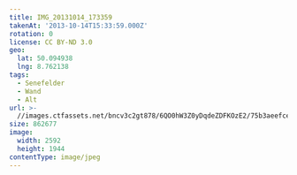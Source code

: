 ```yaml
---
title: IMG_20131014_173359
takenAt: '2013-10-14T15:33:59.000Z'
rotation: 0
license: CC BY-ND 3.0
geo:
  lat: 50.094938
  lng: 8.762138
tags:
  - Senefelder
  - Wand
  - Alt
url: >-
  //images.ctfassets.net/bncv3c2gt878/6QO0hW3Z0yDqdeZDFKOzE2/75b3aeefce0b6a9e98c3c7a8d7532247/img_20131014_173359_10287171214_o
size: 862677
image:
  width: 2592
  height: 1944
contentType: image/jpeg
---
```


